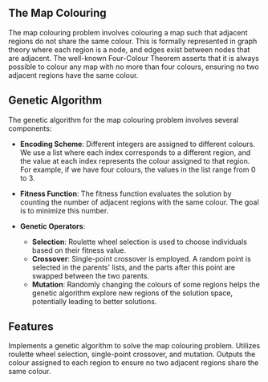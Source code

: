 ## The Map Colouring

The map colouring problem involves colouring a map such that adjacent regions do not share the same colour. This is formally represented in graph theory where each region is a node, and edges exist between nodes that are adjacent. The well-known Four-Colour Theorem asserts that it is always possible to colour any map with no more than four colours, ensuring no two adjacent regions have the same colour.


## Genetic Algorithm

The genetic algorithm for the map colouring problem involves several components:

- **Encoding Scheme**: Different integers are assigned to different colours. We use a list where each index corresponds to a different region, and the value at each index represents the colour assigned to that region. For example, if we have four colours, the values in the list range from 0 to 3.

- **Fitness Function**: The fitness function evaluates the solution by counting the number of adjacent regions with the same colour. The goal is to minimize this number.

- **Genetic Operators**:
  - **Selection**: Roulette wheel selection is used to choose individuals based on their fitness value.
  - **Crossover**: Single-point crossover is employed. A random point is selected in the parents' lists, and the parts after this point are swapped between the two parents.
  - **Mutation**: Randomly changing the colours of some regions helps the genetic algorithm explore new regions of the solution space, potentially leading to better solutions.


## Features
Implements a genetic algorithm to solve the map colouring problem.
Utilizes roulette wheel selection, single-point crossover, and mutation.
Outputs the colour assigned to each region to ensure no two adjacent regions share the same colour.